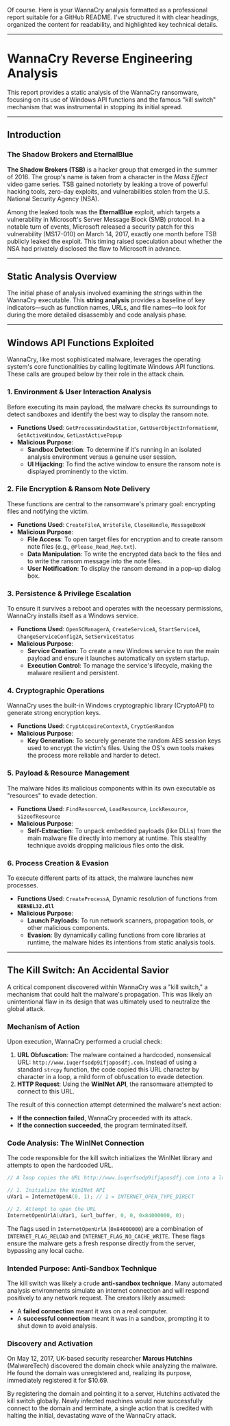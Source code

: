 Of course. Here is your WannaCry analysis formatted as a professional report suitable for a GitHub README. I've structured it with clear headings, organized the content for readability, and highlighted key technical details.

-----

# WannaCry Reverse Engineering Analysis

This report provides a static analysis of the WannaCry ransomware, focusing on its use of Windows API functions and the famous "kill switch" mechanism that was instrumental in stopping its initial spread.

-----

## Introduction

### The Shadow Brokers and EternalBlue

**The Shadow Brokers (TSB)** is a hacker group that emerged in the summer of 2016. The group's name is taken from a character in the *Mass Effect* video game series. TSB gained notoriety by leaking a trove of powerful hacking tools, zero-day exploits, and vulnerabilities stolen from the U.S. National Security Agency (NSA).

Among the leaked tools was the **EternalBlue** exploit, which targets a vulnerability in Microsoft's Server Message Block (SMB) protocol. In a notable turn of events, Microsoft released a security patch for this vulnerability (MS17-010) on March 14, 2017, exactly one month before TSB publicly leaked the exploit. This timing raised speculation about whether the NSA had privately disclosed the flaw to Microsoft in advance.

-----

## Static Analysis Overview

The initial phase of analysis involved examining the strings within the WannaCry executable. This **string analysis** provides a baseline of key indicators—such as function names, URLs, and file names—to look for during the more detailed disassembly and code analysis phase.

-----

## Windows API Functions Exploited

WannaCry, like most sophisticated malware, leverages the operating system's core functionalities by calling legitimate Windows API functions. These calls are grouped below by their role in the attack chain.

### 1\. Environment & User Interaction Analysis

Before executing its main payload, the malware checks its surroundings to detect sandboxes and identify the best way to display the ransom note.

  * **Functions Used**: `GetProcessWindowStation`, `GetUserObjectInformationW`, `GetActiveWindow`, `GetLastActivePopup`
  * **Malicious Purpose**:
      * **Sandbox Detection**: To determine if it's running in an isolated analysis environment versus a genuine user session.
      * **UI Hijacking**: To find the active window to ensure the ransom note is displayed prominently to the victim.

### 2\. File Encryption & Ransom Note Delivery

These functions are central to the ransomware's primary goal: encrypting files and notifying the victim.

  * **Functions Used**: `CreateFileA`, `WriteFile`, `CloseHandle`, `MessageBoxW`
  * **Malicious Purpose**:
      * **File Access**: To open target files for encryption and to create ransom note files (e.g., `@Please_Read_Me@.txt`).
      * **Data Manipulation**: To write the encrypted data back to the files and to write the ransom message into the note files.
      * **User Notification**: To display the ransom demand in a pop-up dialog box.

### 3\. Persistence & Privilege Escalation

To ensure it survives a reboot and operates with the necessary permissions, WannaCry installs itself as a Windows service.

  * **Functions Used**: `OpenSCManagerA`, `CreateServiceA`, `StartServiceA`, `ChangeServiceConfig2A`, `SetServiceStatus`
  * **Malicious Purpose**:
      * **Service Creation**: To create a new Windows service to run the main payload and ensure it launches automatically on system startup.
      * **Execution Control**: To manage the service's lifecycle, making the malware resilient and persistent.

### 4\. Cryptographic Operations

WannaCry uses the built-in Windows cryptographic library (CryptoAPI) to generate strong encryption keys.

  * **Functions Used**: `CryptAcquireContextA`, `CryptGenRandom`
  * **Malicious Purpose**:
      * **Key Generation**: To securely generate the random AES session keys used to encrypt the victim's files. Using the OS's own tools makes the process more reliable and harder to detect.

### 5\. Payload & Resource Management

The malware hides its malicious components within its own executable as "resources" to evade detection.

  * **Functions Used**: `FindResourceA`, `LoadResource`, `LockResource`, `SizeofResource`
  * **Malicious Purpose**:
      * **Self-Extraction**: To unpack embedded payloads (like DLLs) from the main malware file directly into memory at runtime. This stealthy technique avoids dropping malicious files onto the disk.

### 6\. Process Creation & Evasion

To execute different parts of its attack, the malware launches new processes.

  * **Functions Used**: `CreateProcessA`, Dynamic resolution of functions from **`KERNEL32.dll`**
  * **Malicious Purpose**:
      * **Launch Payloads**: To run network scanners, propagation tools, or other malicious components.
      * **Evasion**: By dynamically calling functions from core libraries at runtime, the malware hides its intentions from static analysis tools.

-----

## The Kill Switch: An Accidental Savior

A critical component discovered within WannaCry was a "kill switch," a mechanism that could halt the malware's propagation. This was likely an unintentional flaw in its design that was ultimately used to neutralize the global attack.

### Mechanism of Action

Upon execution, WannaCry performed a crucial check:

1.  **URL Obfuscation**: The malware contained a hardcoded, nonsensical URL: `http://www.iuqerfsodp9ifjaposdfj.com`. Instead of using a standard `strcpy` function, the code copied this URL character by character in a loop, a mild form of obfuscation to evade detection.
2.  **HTTP Request**: Using the **WinINet API**, the ransomware attempted to connect to this URL.

The result of this connection attempt determined the malware's next action:

  * **If the connection failed**, WannaCry proceeded with its attack.
  * **If the connection succeeded**, the program terminated itself.

### Code Analysis: The WinINet Connection

The code responsible for the kill switch initializes the WinINet library and attempts to open the hardcoded URL.

```c
// A loop copies the URL http://www.iuqerfsodp9ifjaposdfj.com into a local buffer.

// 1. Initialize the WinINet API
uVar1 = InternetOpenA(0, 1); // 1 = INTERNET_OPEN_TYPE_DIRECT

// 2. Attempt to open the URL
InternetOpenUrlA(uVar1, &url_buffer, 0, 0, 0x84000000, 0);
```

The flags used in `InternetOpenUrlA` (`0x84000000`) are a combination of `INTERNET_FLAG_RELOAD` and `INTERNET_FLAG_NO_CACHE_WRITE`. These flags ensure the malware gets a fresh response directly from the server, bypassing any local cache.

### Intended Purpose: Anti-Sandbox Technique

The kill switch was likely a crude **anti-sandbox technique**. Many automated analysis environments simulate an internet connection and will respond positively to any network request. The creators likely assumed:

  * A **failed connection** meant it was on a real computer.
  * A **successful connection** meant it was in a sandbox, prompting it to shut down to avoid analysis.

### Discovery and Activation

On May 12, 2017, UK-based security researcher **Marcus Hutchins** (MalwareTech) discovered the domain check while analyzing the malware. He found the domain was unregistered and, realizing its purpose, immediately registered it for $10.69.

By registering the domain and pointing it to a server, Hutchins activated the kill switch globally. Newly infected machines would now successfully connect to the domain and terminate, a single action that is credited with halting the initial, devastating wave of the WannaCry attack.
